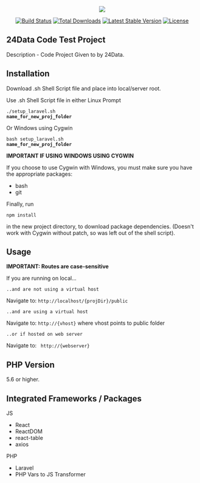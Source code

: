 <p align="center"><img src="https://laravel.com/assets/img/components/logo-laravel.svg"></p>

<p align="center">
<a href="https://travis-ci.org/laravel/framework"><img src="https://travis-ci.org/laravel/framework.svg" alt="Build Status"></a>
<a href="https://packagist.org/packages/laravel/framework"><img src="https://poser.pugx.org/laravel/framework/d/total.svg" alt="Total Downloads"></a>
<a href="https://packagist.org/packages/laravel/framework"><img src="https://poser.pugx.org/laravel/framework/v/stable.svg" alt="Latest Stable Version"></a>
<a href="https://packagist.org/packages/laravel/framework"><img src="https://poser.pugx.org/laravel/framework/license.svg" alt="License"></a>
</p>

## 24Data Code Test Project

Description - Code Project Given to by 24Data.

## Installation

Download .sh Shell Script file and place into local/server root.

Use .sh Shell Script file in either Linux Prompt

<code>./setup_laravel.sh **name_for_new_proj_folder**</code>

Or Windows using Cygwin

<code>bash setup_laravel.sh **name_for_new_proj_folder**</code>

**IMPORTANT IF USING WINDOWS USING CYGWIN**

If you choose to use Cygwin with Windows, you must make sure you have the appropriate packages:

- bash
- git

Finally, run 

<code>npm install</code> 

in the new project directory, to download package dependencies. (Doesn't work with Cygwin without patch, so was left out of the shell script).

## Usage
**IMPORTANT: Routes are case-sensitive**

If you are running on local...

    ..and are not using a virtual host

Navigate to: <code>http://localhost/{projDir}/public</code>

    ..and are using a virtual host
    
Navigate to: <code>http://{vhost}</code> where vhost points to public folder

    ..or if hosted on web server
    
Navigate to: <code> http://{webserver} </code>

## PHP Version
5.6 or higher.

## Integrated Frameworks / Packages

JS
- React
- ReactDOM
- react-table
- axios

PHP
- Laravel
- PHP Vars to JS Transformer
